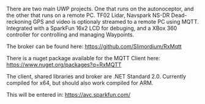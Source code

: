 There are two main UWP projects. One that runs on the autonoceptor, and the other that runs on a remote PC. TF02 Lidar, Navspark NS-DR Dead-reckoning GPS and video is optionaly streamed to a remote PC using MQTT. Integrated with a SparkFun 16x2 LCD for debuging, and a XBox 360 controller for controlling and managing Waypoints. 

The broker can be found here: https://github.com/Slimordium/RxMqtt

There is a nuget package available for the MQTT Client here: https://www.nuget.org/packages?q=RxMQTT

The client, shared libraries and broker are .NET Standard 2.0. Currently compiled for x64, but should also work compiled for ARM.

This will be entered in: https://avc.sparkfun.com/


